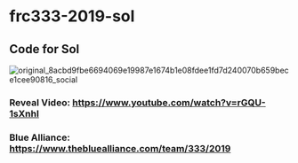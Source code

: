 # frc333-2019-sol
## Code for Sol
![original_8acbd9fbe6694069e19987e1674b1e08fdee1fd7d240070b659bece1cee90816_social](https://user-images.githubusercontent.com/54345350/111354191-6b492100-865c-11eb-9ae5-d625da585d7b.jpeg)
### Reveal Video: https://www.youtube.com/watch?v=rGQU-1sXnhI
### Blue Alliance: https://www.thebluealliance.com/team/333/2019
